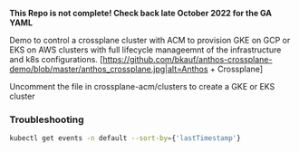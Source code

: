 **This Repo is not complete! Check back late October 2022 for the GA YAML**

Demo to control a crossplane cluster with ACM to provision GKE on GCP or EKS on AWS clusters with full lifecycle manageemnt of the infrastructure and k8s configurations. 
[https://github.com/bkauf/anthos-crossplane-demo/blob/master/anthos_crossplane.jpg|alt=Anthos + Crossplane]

Uncomment the file in crossplane-acm/clusters to create a GKE or EKS cluster

### Troubleshooting
```sh
kubectl get events -n default --sort-by={'lastTimestamp'}
```
